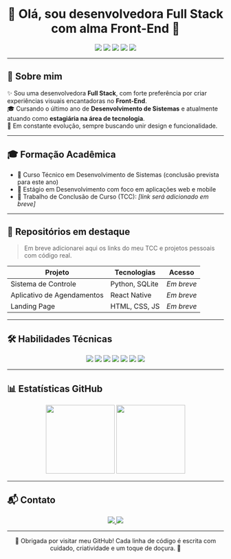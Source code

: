<h1 align="center">🌸 Olá, sou desenvolvedora Full Stack com alma Front-End 🌸</h1>

<p align="center">
  <img src="https://img.shields.io/badge/HTML5-FADADD?style=for-the-badge&logo=html5&logoColor=white" />
  <img src="https://img.shields.io/badge/CSS3-F7D6E0?style=for-the-badge&logo=css3&logoColor=white" />
  <img src="https://img.shields.io/badge/JavaScript-FCD6DE?style=for-the-badge&logo=javascript&logoColor=white" />
  <img src="https://img.shields.io/badge/Python-FBCFE8?style=for-the-badge&logo=python&logoColor=white" />
  <img src="https://img.shields.io/badge/Dispositivos%20Móveis-F9A8D4?style=for-the-badge&logo=android&logoColor=white" />
</p>

---

## 💼 Sobre mim

✨ Sou uma desenvolvedora **Full Stack**, com forte preferência por criar experiências visuais encantadoras no **Front-End**.  
🎓 Cursando o último ano de **Desenvolvimento de Sistemas** e atualmente atuando como **estagiária na área de tecnologia**.  
🧠 Em constante evolução, sempre buscando unir design e funcionalidade.

---

## 🎓 Formação Acadêmica

- 📍 Curso Técnico em Desenvolvimento de Sistemas (conclusão prevista para este ano)
- 💼 Estágio em Desenvolvimento com foco em aplicações web e mobile
- 📁 Trabalho de Conclusão de Curso (TCC): *[link será adicionado em breve]*

---

## 🧾 Repositórios em destaque

> Em breve adicionarei aqui os links do meu TCC e projetos pessoais com código real.

| Projeto | Tecnologias | Acesso |
|--------|-------------|--------|
| Sistema de Controle | Python, SQLite | _Em breve_ |
| Aplicativo de Agendamentos | React Native | _Em breve_ |
| Landing Page | HTML, CSS, JS | _Em breve_ |

---

## 🛠️ Habilidades Técnicas

<div align="center">
  <img src="https://img.shields.io/badge/HTML5-FADADD?style=for-the-badge&logo=html5&logoColor=white" />
  <img src="https://img.shields.io/badge/CSS3-F7D6E0?style=for-the-badge&logo=css3&logoColor=white" />
  <img src="https://img.shields.io/badge/JavaScript-FCD6DE?style=for-the-badge&logo=javascript&logoColor=white" />
  <img src="https://img.shields.io/badge/Python-FBCFE8?style=for-the-badge&logo=python&logoColor=white" />
  <img src="https://img.shields.io/badge/React-F9A8D4?style=for-the-badge&logo=react&logoColor=white" />
  <img src="https://img.shields.io/badge/React%20Native-F8B4D9?style=for-the-badge&logo=react&logoColor=white" />
  <img src="https://img.shields.io/badge/Figma-FDCEE3?style=for-the-badge&logo=figma&logoColor=white" />
</div>

---

## 📊 Estatísticas GitHub

<div align="center">
  <img height="160em" src="https://github-readme-stats.vercel.app/api?username=eughc&show_icons=true&theme=default&title_color=F28CA9&icon_color=F28CA9&text_color=F28CA9&bg_color=ffffff00&hide_border=true" />
  <img height="160em" src="https://github-readme-stats.vercel.app/api/top-langs/?username=eughc&layout=compact&theme=default&title_color=F28CA9&text_color=F28CA9&bg_color=ffffff00&hide_border=true" />
</div>

---

## 📬 Contato

<div align="center">
  <a href="https://www.linkedin.com/in/seulink" target="_blank">
    <img src="https://img.shields.io/badge/LinkedIn-FADADD?style=for-the-badge&logo=linkedin&logoColor=white" />
  </a>
  <a href="mailto:seuemail@email.com">
    <img src="https://img.shields.io/badge/E--mail-F7D6E0?style=for-the-badge&logo=gmail&logoColor=white" />
  </a>
</div>

---

<p align="center">
  🌷 Obrigada por visitar meu GitHub! Cada linha de código é escrita com cuidado, criatividade e um toque de doçura. 🌷
</p>
